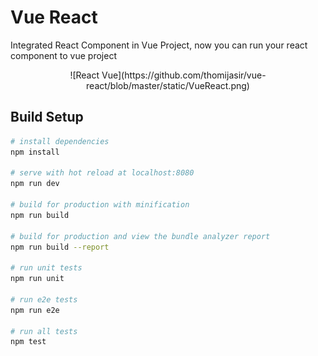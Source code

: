 # Vue React

Integrated React Component in Vue Project, now you can run your react component to vue project

<p align="center">
![React Vue](https://github.com/thomijasir/vue-react/blob/master/static/VueReact.png)
</p>

## Build Setup

```bash
# install dependencies
npm install

# serve with hot reload at localhost:8080
npm run dev

# build for production with minification
npm run build

# build for production and view the bundle analyzer report
npm run build --report

# run unit tests
npm run unit

# run e2e tests
npm run e2e

# run all tests
npm test
```
